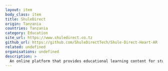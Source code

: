```yaml
---
layout: item
body_class: item
title: ShuleDirect
origin: Tanzania
countries: Tanzania
category: Education
site_url: https://www.shuledirect.co.tz
github_url: https://github.com/ShuleDirectTech/Shule-Direct-Heart-AR
related: undefined
organisations: undefined
description: >
  An online platform that provides educational learning content for students and teachers in secondary schools.
---
```

